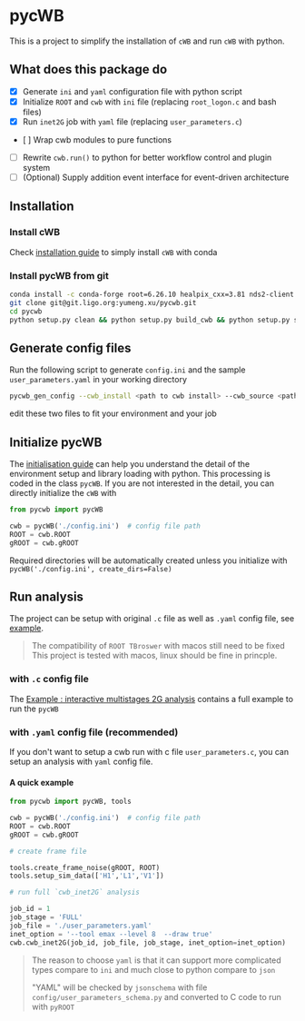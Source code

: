 # pycWB

This is a project to simplify the installation of `cWB` and run `cWB` with python.

## What does this package do

 - [x] Generate `ini` and `yaml` configuration file with python script
 - [x] Initialize `ROOT` and `cwb` with `ini` file (replacing `root_logon.c` and bash files)
 - [x] Run `inet2G` job with `yaml` file (replacing `user_parameters.c`)
 - [ ]️ Wrap cwb modules to pure functions 
 - [ ] Rewrite `cwb.run()` to python for better workflow control and plugin system
 - [ ] (Optional) Supply addition event interface for event-driven architecture

## Installation

### Install cWB

Check [installation guide](./docs/0.installation_guide.md) to simply install `cWB` with conda

### Install pycWB from git

```bash
conda install -c conda-forge root=6.26.10 healpix_cxx=3.81 nds2-client python-nds2-client
git clone git@git.ligo.org:yumeng.xu/pycwb.git
cd pycwb
python setup.py clean && python setup.py build_cwb && python setup.py sdist && pip install dist/*.tar.gz
```

## Generate config files

Run the following script to generate `config.ini` and the sample `user_parameters.yaml`
in your working directory

```bash
pycwb_gen_config --cwb_install <path to cwb install> --cwb_source <path to cwb source> --work_dir <path to work dir>
```

edit these two files to fit your environment and your job

## Initialize pycWB

The [initialisation guide](./docs/1.initialisation_guide.md) can help you understand the detail of the environment setup
and library loading with python. This processing is coded in the class `pycWB`. If you are not interested in the detail,
you can directly initialize the `cWB` with

```python
from pycwb import pycWB

cwb = pycWB('./config.ini')  # config file path
ROOT = cwb.ROOT
gROOT = cwb.gROOT
```

Required directories will be automatically created unless you initialize
with `pycWB('./config.ini', create_dirs=False)`

## Run analysis

The project can be setup with original `.c` file as well as `.yaml` config file,
see [example](./examples/MultiStages2G/user_parameters.yaml).

> The compatibility of `ROOT TBroswer` with macos still need to be fixed
> This project is tested with macos, linux should be fine in princple.

### with `.c` config file

The [Example : interactive multistages 2G analysis](./docs/2.test_interactive_multistages_2G_analysis.md) contains a
full example to run the `pycWB`

### with `.yaml` config file (recommended)

If you don't want to setup a cwb run with c file `user_parameters.c`,
you can setup an analysis with `yaml` config file.

#### A quick example

```python
from pycwb import pycWB, tools

cwb = pycWB('./config.ini')  # config file path
ROOT = cwb.ROOT
gROOT = cwb.gROOT

# create frame file

tools.create_frame_noise(gROOT, ROOT)
tools.setup_sim_data(['H1','L1','V1'])

# run full `cwb_inet2G` analysis

job_id = 1
job_stage = 'FULL'
job_file = './user_parameters.yaml'
inet_option = '--tool emax --level 8  --draw true'
cwb.cwb_inet2G(job_id, job_file, job_stage, inet_option=inet_option)
```

> The reason to choose `yaml` is that it can support more complicated types compare to `ini` and
> much close to python compare to `json`
>
> "YAML" will be checked by `jsonschema` with file `config/user_parameters_schema.py`
> and converted to C code to run with `pyROOT`

[//]: # (## cWB pythonize list)

[//]: # ()
[//]: # (- [x] `cwb_inet2G.c` entry point)

[//]: # (- [ ] `CWB:run` final target to control the workflow)

[//]: # (- [ ] `cwb_inet.c` optional: used to parse `CWB_INET_OPTIONS`)

[//]: # (- [ ] `config.c` optional: better control on config)

[//]: # (- [ ] `CWB2G` could be required by `CWB:run` )

[//]: # ()
[//]: # (# Advance of Event-based Architecture)

[//]: # ()
[//]: # ( - simply assemble events from pure function by configuration file )

[//]: # ( - easy parallelization)

[//]: # ( - each event can be recorded and traced)

[//]: # ( - easy to resume from interruption)

[//]: # ( - multiple handler can process same event)

[//]: # ( - easy to create schedule job)

[//]: # ( - assemble new handler with modules)

[//]: # ( - monitor the file to trigger event)